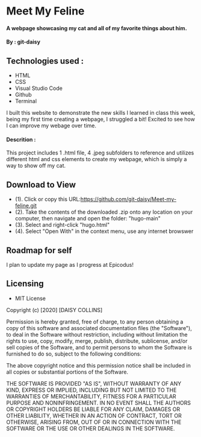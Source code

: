 # Meet My Feline
#### A webpage showcasing my cat and all of my favorite things about him.
#### By : git-daisy

## Technologies used :

* HTML  
* CSS 
* Visual Studio Code 
* Github
* Terminal 

I built this website to demonstrate the new skills I learned in class this week, being my first time creating a webpage, I struggled a bit! Excited to see how I can improve my webage over time.

#### Descrition : 
This project includes 1 .html file, 4 .jpeg subfolders to reference and utilizes different html and css elements to create my webpage, which is simply a way to show off my cat. 


## Download to View 
* (1). Click or copy this URL:https://github.com/git-daisy/Meet-my-feline.git
* (2). Take the contents of the downloaded .zip onto any location on your computer, then navigate and open the folder: "hugo-main"
* (3). Select and right-click "hugo.html"
* (4). Select "Open With" in the context menu, use any internet browswer

## Roadmap for self

I plan to update my page as I progress at Epicodus!

## Licensing 

* MIT License

Copyright (c) [2020] [DAISY COLLINS]

Permission is hereby granted, free of charge, to any person obtaining a copy
of this software and associated documentation files (the "Software"), to deal
in the Software without restriction, including without limitation the rights
to use, copy, modify, merge, publish, distribute, sublicense, and/or sell
copies of the Software, and to permit persons to whom the Software is
furnished to do so, subject to the following conditions:

The above copyright notice and this permission notice shall be included in all
copies or substantial portions of the Software.

THE SOFTWARE IS PROVIDED "AS IS", WITHOUT WARRANTY OF ANY KIND, EXPRESS OR
IMPLIED, INCLUDING BUT NOT LIMITED TO THE WARRANTIES OF MERCHANTABILITY,
FITNESS FOR A PARTICULAR PURPOSE AND NONINFRINGEMENT. IN NO EVENT SHALL THE
AUTHORS OR COPYRIGHT HOLDERS BE LIABLE FOR ANY CLAIM, DAMAGES OR OTHER
LIABILITY, WHETHER IN AN ACTION OF CONTRACT, TORT OR OTHERWISE, ARISING FROM,
OUT OF OR IN CONNECTION WITH THE SOFTWARE OR THE USE OR OTHER DEALINGS IN THE
SOFTWARE.

